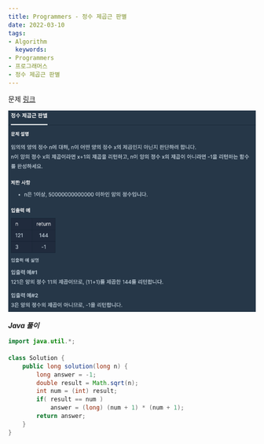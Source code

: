 ```yaml
---
title: Programmers - 정수 제곱근 판별
date: 2022-03-10
tags:
- Algorithm
  keywords:
- Programmers
- 프로그래머스
- 정수 제곱근 판별
---
```


문제 [링크](https://school.programmers.co.kr/learn/courses/30/lessons/12934)

![](screenshot.png)

_**Java 풀이**_
```java
import java.util.*;

class Solution {
    public long solution(long n) {
        long answer = -1;
        double result = Math.sqrt(n);
        int num = (int) result;
        if( result == num )
            answer = (long) (num + 1) * (num + 1);
        return answer;
    }
}
```
